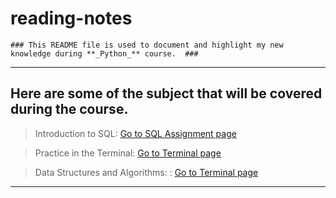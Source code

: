 # reading-notes
```
### This README file is used to document and highlight my new knowledge during **_Python_** course.  ### 	
```
---
## Here are some of the subject that will be covered during the course.

>Introduction to SQL: [Go to SQL Assignment page](./sql.md)


>Practice in the Terminal:  [Go to Terminal page](./terminal.md)

>Data Structures and Algorithms: :  [Go to Terminal page](./Data%20StructuresAndAlgorithms.md)
---

